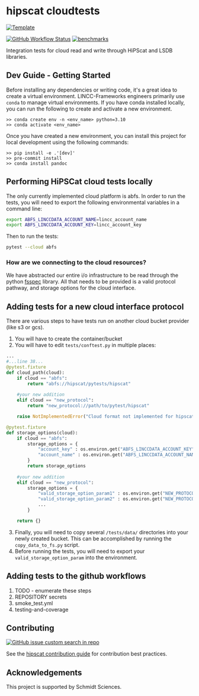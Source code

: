 # hipscat cloudtests

[![Template](https://img.shields.io/badge/Template-LINCC%20Frameworks%20Python%20Project%20Template-brightgreen)](https://lincc-ppt.readthedocs.io/en/latest/)

[![GitHub Workflow Status](https://img.shields.io/github/actions/workflow/status/astronomy-commons/hipscat-cloudtests/smoke-test.yml)](https://github.com/astronomy-commons/hipscat-cloudtests/actions/workflows/smoke-test.yml)
[![benchmarks](https://img.shields.io/github/actions/workflow/status/astronomy-commons/hipscat-cloudtests/asv-main.yml?label=benchmarks)](https://astronomy-commons.github.io/hipscat-cloudtests/)

Integration tests for cloud read and write through HiPScat and LSDB libraries.

## Dev Guide - Getting Started

Before installing any dependencies or writing code, it's a great idea to create a
virtual environment. LINCC-Frameworks engineers primarily use `conda` to manage virtual
environments. If you have conda installed locally, you can run the following to
create and activate a new environment.

```
>> conda create env -n <env_name> python=3.10
>> conda activate <env_name>
```

Once you have created a new environment, you can install this project for local
development using the following commands:

```
>> pip install -e .'[dev]'
>> pre-commit install
>> conda install pandoc
```

## Performing HiPSCat cloud tests locally

The only currently implemented cloud platform is abfs. In order to run the tests, you will need to 
export the following environmental variables in a command line:

```bash
export ABFS_LINCCDATA_ACCOUNT_NAME=lincc_account_name
export ABFS_LINCCDATA_ACCOUNT_KEY=lincc_account_key
```

Then to run the tests:

```bash
pytest --cloud abfs
```

### How are we connecting to the cloud resources?

We have abstracted our entire i/o infrastructure to be read through the python 
[fsspec](https://filesystem-spec.readthedocs.io/en/latest/index.html) library. 
All that needs to be provided is a valid protocol pathway, and storage options 
for the cloud interface. 

## Adding tests for a new cloud interface protocol

There are various steps to have tests run on another cloud bucket provider (like s3 or gcs). 

1. You will have to create the container/bucket
2. You will have to edit `tests/conftest.py` in multiple places:

```python
...
#...line 38...
@pytest.fixture
def cloud_path(cloud):
    if cloud == "abfs":
        return "abfs://hipscat/pytests/hipscat"
    
    #your new addition
    elif cloud == "new_protocol":
        return "new_protocol://path/to/pytest/hipscat"

    raise NotImplementedError("Cloud format not implemented for hipscat tests!")

@pytest.fixture
def storage_options(cloud):
    if cloud == "abfs":
        storage_options = {
            "account_key" : os.environ.get("ABFS_LINCCDATA_ACCOUNT_KEY"),
            "account_name" : os.environ.get("ABFS_LINCCDATA_ACCOUNT_NAME")
        }
        return storage_options
    
    #your new addition
    elif cloud == "new_protocol":
        storage_options = {
            "valid_storage_option_param1" : os.environ.get("NEW_PROTOCOL_PARAM1"),
            "valid_storage_option_param2" : os.environ.get("NEW_PROTOCOL_PARAM2"),
            ...
        }

    return {}
```

3. Finally, you will need to copy several `/tests/data/` directories into your newly 
   created bucket. This can be accomplished by running the `copy_data_to_fs.py` script.
4. Before running the tests, you will need to export your `valid_storage_option_param` into the environment.


## Adding tests to the github workflows

1. TODO - enumerate these steps
1. REPOSITORY secrets
1. smoke_test.yml
1. testing-and-coverage


## Contributing

[![GitHub issue custom search in repo](https://img.shields.io/github/issues-search/astronomy-commons/hipscat-cloudtests?color=purple&label=Good%20first%20issues&query=is%3Aopen%20label%3A%22good%20first%20issue%22)](https://github.com/astronomy-commons/hipscat-cloudtests/issues?q=is%3Aissue+is%3Aopen+label%3A%22good+first+issue%22)

See the [hipscat contribution guide](https://hipscat.readthedocs.io/en/latest/guide/contributing.html)
for contribution best practices.

## Acknowledgements

This project is supported by Schmidt Sciences.
